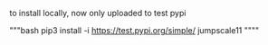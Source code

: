 
to install locally, now only uploaded to test pypi

"""bash
pip3 install -i https://test.pypi.org/simple/ jumpscale11
""""